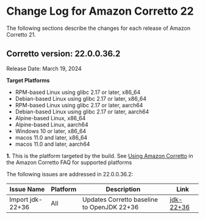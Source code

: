 # Change Log for Amazon Corretto 22

The following sections describe the changes for each release of Amazon Corretto 21.

## Corretto version: 22.0.0.36.2
Release Date: March 19, 2024

**Target Platforms**

+ RPM-based Linux using glibc 2.17 or later, x86_64
+ Debian-based Linux using glibc 2.17 or later, x86_64
+ RPM-based Linux using glibc 2.17 or later, aarch64
+ Debian-based Linux using glibc 2.17 or later, aarch64
+ Alpine-based Linux, x86_64
+ Alpine-based Linux, aarch64
+ Windows 10 or later, x86_64
+ macos 11.0 and later, x86_64
+ macos 11.0 and later, aarch64


**1.** This is the platform targeted by the build. See [Using Amazon Corretto](https://aws.amazon.com/corretto/faqs/#Using_Amazon_Corretto)
in the Amazon Corretto FAQ for supported platforms

The following issues are addressed in 22.0.0.36.2:

| Issue Name                                                        | Platform | Description                                                                        | Link                                                                   |
|-------------------------------------------------------------------|----------|------------------------------------------------------------------------------------|------------------------------------------------------------------------|
| Import jdk-22+36                                                  | All      | Updates Corretto baseline to OpenJDK 22+36                                         | [jdk-22+36](https://github.com/openjdk/jdk22/releases/tag/jdk-22%2B36) |
